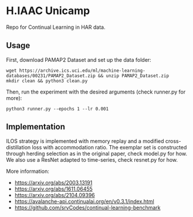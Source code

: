 # H.IAAC Unicamp

Repo for Continual Learning in HAR data.

Usage
-----
First, download PAMAP2 Dataset and set up the data folder:
```
wget https://archive.ics.uci.edu/ml/machine-learning-databases/00231/PAMAP2_Dataset.zip && unzip PAMAP2_Dataset.zip
mkdir clean && python3 clean.py
```
Then, run the experiment with the desired arguments (check runner.py for more):
```
python3 runner.py --epochs 1 --lr 0.001
```

Implementation
-----
ILOS strategy is implemented with memory replay and a modified cross-distillation loss with accommodation ratio. The exemplar set is constructed through herding selection as in the original paper, check model.py for how. We also use a ResNet adapted to time-series, check resnet.py for how.

More information:
* https://arxiv.org/abs/2003.13191
* https://arxiv.org/abs/1611.06455
* https://arxiv.org/abs/2104.09396
* https://avalanche-api.continualai.org/en/v0.3.1/index.html
* https://github.com/srvCodes/continual-learning-benchmark
